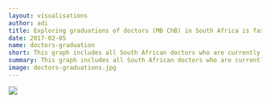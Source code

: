 ```yaml
---
layout: visualisations
author: adi
title: Exploring graduations of doctors (MB ChB) in South Africa is fascinating
date: 2017-02-05
name: doctors-graduation
short: This graph includes all South African doctors who are currently registered to practice in South Africa and graduated with an MB ChB. degree.
summary: This graph includes all South African doctors who are currently registered to practice in South Africa and graduated with an MB ChB. degree.
image: doctors-graduations.jpg
---
```


<img style="margin-bottom: 15px; border: 1px solid #ddd;" src="{{ site.baseurl }}/img/visualisation/doctors-graduations.jpg"/>